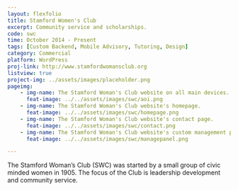 ```yaml
---
layout: flexfolio
title: Stamford Women's Club
excerpt: Community service and scholarships.
code: swc
time: October 2014 - Present
tags: [Custom Backend, Mobile Advisory, Tutoring, Design]
category: Commercial
platform: WordPress
proj-link: http://www.stamfordwomansclub.org
listview: true
project-img: ../assets/images/placeholder.png
pageimg:
    - img-name: The Stamford Woman's Club website on all main devices.
      feat-image: ../../assets/images/swc/aoi.png
    - img-name: The Stamford Woman's Club website's homepage.
      feat-image: ../../assets/images/swc/homepage.png
    - img-name: The Stamford Woman's Club website's contact page.
      feat-image: ../../assets/images/swc/contact.png
    - img-name: The Stamford Woman's Club website's custom management panel. Created so the client would not need to log into the WordPress back-end. Made with WP Toolset.
      feat-image: ../../assets/images/swc/managepanel.png

---
```

The Stamford Woman’s Club (SWC) was started by a small group of civic minded women in 1905. The focus of the Club is leadership development and community service.
